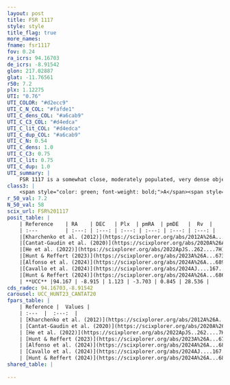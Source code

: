 ```yaml
---
layout: post
title: FSR 1117
style: style
title_flag: true
more_names: 
fname: fsr1117
fov: 0.24
ra_icrs: 94.16703
de_icrs: -8.91542
glon: 217.02887
glat: -11.76561
r50: 7.2
plx: 1.12275
UTI: "0.76"
UTI_COLOR: "#d2ecc9"
UTI_C_N_COL: "#fafde1"
UTI_C_dens_COL: "#a6cab9"
UTI_C_C3_COL: "#d4edca"
UTI_C_lit_COL: "#d4edca"
UTI_C_dup_COL: "#a6cab9"
UTI_C_N: 0.54
UTI_C_dens: 1.0
UTI_C_C3: 0.75
UTI_C_lit: 0.75
UTI_C_dup: 1.0
UTI_summary: |
    FSR 1117 is a somewhat close, moderately populated, very dense object of high C3 quality. It is well-studied in the literature.
class3: |
    <span style="color: green; font-weight: bold;">A</span><span style="color: #FFC300; font-weight: bold;">B</span>
r_50_val: 7.2
N_50_val: 58
scix_url: FSR%201117
posit_table: |
    | Reference    | RA    | DEC   | Plx  | pmRA  | pmDE   |  Rv  |
    | :---         | :---: | :---: | :---: | :---: | :---: | :---: |
    |[Kharchenko et al. (2012)](https://scixplorer.org/abs/2012A%26A...543A.156K) | 94.129 | -8.945 | -- | 5.1 | -0.72 | -- |
    |[Cantat-Gaudin et al. (2020)](https://scixplorer.org/abs/2020A%26A...640A...1C) | 94.159 | -8.945 | 1.049 | -3.711 | 0.704 | -- |
    |[He et al. (2022)](https://scixplorer.org/abs/2022ApJS..262....7H) | 94.169 | -8.954 | 1.146 | -3.632 | 0.882 | -- |
    |[Hunt & Reffert (2023)](https://scixplorer.org/abs/2023A%26A...673A.114H) | 94.159 | -8.968 | 1.12 | -3.743 | 0.9 | 23.327 |
    |[Alfonso et al. (2024)](https://scixplorer.org/abs/2024A%26A...689A..18A) | 94.117 | -8.931 | 1.117 | -3.725 | 0.961 | -- |
    |[Cavallo et al. (2024)](https://scixplorer.org/abs/2024AJ....167...12C) | 94.043 | -8.877 | 1.135 | -- | -- | -- |
    |[Hunt & Reffert (2024)](https://scixplorer.org/abs/2024A%26A...686A..42H) | 94.159 | -8.968 | 1.12 | -3.743 | 0.9 | 23.327 |
    | **UCC** |94.167 | -8.915 | 1.123 | -3.703 | 0.845 | 28.536 | 
cds_radec: 94.16703,-8.91542
carousel: UCC_HUNT23_CANTAT20
fpars_table: |
    | Reference |  Values |
    | :---  |  :---:  |
    | [Kharchenko et al. (2012)](https://scixplorer.org/abs/2012A%26A...543A.156K) | `e_bv=0.895, distance=1209, log_age=7.5` |
    | [Cantat-Gaudin et al. (2020)](https://scixplorer.org/abs/2020A%26A...640A...1C) | `AVNN=1.52, DMNN=9.8, AgeNN=7.19` |
    | [He et al. (2022)](https://scixplorer.org/abs/2022ApJS..262....7H) | `A0=1.7, logAge=6.75` |
    | [Hunt & Reffert (2023)](https://scixplorer.org/abs/2023A%26A...673A.114H) | `AV50=1.397, diffAV50=2.343, MOD50=9.635, logAge50=6.942` |
    | [Alfonso et al. (2024)](https://scixplorer.org/abs/2024A%26A...689A..18A) | `AV=1.51974, MOD=9.80006, logAge=7.17329, Z=0.00991` |
    | [Cavallo et al. (2024)](https://scixplorer.org/abs/2024AJ....167...12C) | `AV50=1.7, dMod50=10.51, logAge50=7.18, [Fe/H]50=-0.08` |
    | [Hunt & Reffert (2024)](https://scixplorer.org/abs/2024A%26A...686A..42H) | `MassJ=88.8331` |
shared_table: |
    
---
```


